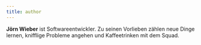 ```yaml
---
title: author
---
```


**Jörn Wieber** ist Softwareentwickler. Zu seinen Vorlieben zählen neue Dinge lernen, knifflige Probleme angehen und Kaffeetrinken mit dem Squad.